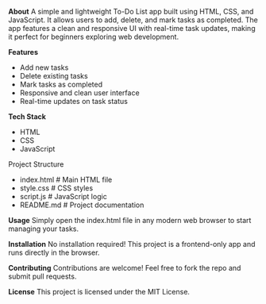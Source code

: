 **About**
A simple and lightweight To-Do List app built using HTML, CSS, and JavaScript. It allows users to add, delete, and mark tasks as completed. The app features a clean and responsive UI with real-time task updates, making it perfect for beginners exploring web development.

**Features**
- Add new tasks
- Delete existing tasks
- Mark tasks as completed
- Responsive and clean user interface
- Real-time updates on task status

**Tech Stack**
- HTML
- CSS
- JavaScript

Project Structure
- index.html       # Main HTML file
- style.css        # CSS styles
- script.js        # JavaScript logic
- README.md        # Project documentation

**Usage**
Simply open the index.html file in any modern web browser to start managing your tasks.

**Installation**
No installation required! This project is a frontend-only app and runs directly in the browser.

**Contributing**
Contributions are welcome! Feel free to fork the repo and submit pull requests.

**License**
This project is licensed under the MIT License.
